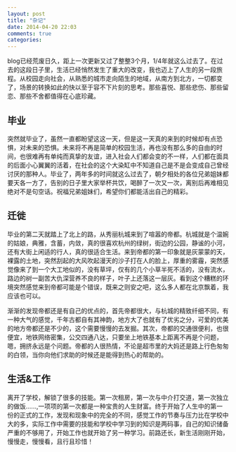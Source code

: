 ```yaml
---
layout: post
title: "杂记"
date: 2014-04-20 22:03
comments: true
categories: 
---
```


blog已经荒废日久，距上一次更新又过了整整3个月，1/4年就这么过去了。在过去的这段日子里，生活已经悄然发生了重大的改变，我也迈上了人生的另一段旅程。从校园走向社会，从熟悉的城市走向陌生的地域，从南方到北方，一切都变了，场景的转换如此的快以至于容不下片刻的思考。那些喜悦、那些悲伤、那些留恋、那些不舍都值得在心底珍藏。

## 毕业

突然就毕业了，虽然一直都盼望这这一天，但是这一天真的来到的时候却有点恐惧，对未来的恐惧。未来将不再是简单的校园生活，再也没有那么多的自由的时间，也很难再有单纯而真挚的友谊，进入社会人们都会变的不一样，人们都在面具的后面小心翼翼的活着，在社会的这个大染缸中不知道自己是不是会变成自己曾经讨厌的那种人。毕业了，两年多的时间就这么过去了，朝夕相处的各位兄弟姐妹都要天各一方了，告别的日子里大家举杯共饮，喝醉了一次又一次，离别后再难相见绝对不是句空话。祝福兄弟姐妹们，希望你们都能活出自己的精彩。

## 迁徙

毕业的第二天就踏上了北上的路，从秀丽杭城来到了喧嚣的帝都。杭城就是个温婉的姑娘，典雅，含蓄，内敛，真的很喜欢杭州的绿树，街边的公园，静谧的小河，还有大街上闲适的行人，真的很适合生活。来到帝都的第一印象就是灰蒙蒙的天，裸露的土地，突然刮起的大风吹起漫天的沙子打在人的脸上，厚重的雾霾，突然感觉像来了到一个大工地似的，没有草坪，仅有的几个小草半死不活的，没有流水，路边的树一副苦大仇深营养不良的样子，叶子上还落这一层灰。看到这个糟糕的环境突然感觉来到帝都可能是个错误，既来之则安之吧，这么多人都在北京飘着，我应该也可以。

渐渐的发现帝都还是有自己的优点的，首先帝都很大，与杭城的精致纤细不同，有一种大气的感觉，千年古都自有其神韵，地方大了也就有了优劣之分，可爱的优美的地方帝都还是不少的，这个需要慢慢的去发掘。其次，帝都的交通很便利，也很便宜，地铁网络密集，公交四通八达，只要坐上地铁基本上距离不再是个问题，嗯，拥挤永远是个问题。帝都的人很热情，不论是超市里的大妈还是路上行色匆匆的白领，当你向他们求助的时候还是能得到热心的帮助的。

## 生活&工作

离开了学校，解锁了很多的技能。第一次租房，第一次与中介打交道，第一次独立的做饭......,一项项的第一次都是一种宝贵的人生财富。终于开始了人生中的第一份的正式的工作，发现和现象中的完全的不同，感觉工作的节奏与压力比在学校中大的多，实际工作中需要的技能和学校中学习到的知识是两码事，自己的知识储备严重的不够用了，开始工作也就开始了另一种学习。前路还长，新生活刚刚开始，慢慢走，慢慢看，且行且珍惜！
